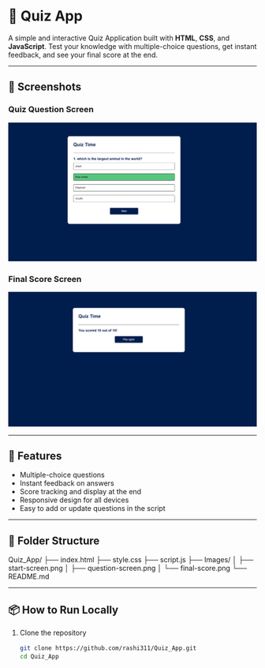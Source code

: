 # 🧠 Quiz App

A simple and interactive Quiz Application built with **HTML**, **CSS**, and **JavaScript**. Test your knowledge with multiple-choice questions, get instant feedback, and see your final score at the end.

---

## 📸 Screenshots

### Quiz Question Screen

<p align="center">
  <img src="Images/screenshot9.png" width="600" alt="Quiz Question Screen" />
</p>

### Final Score Screen

<p align="center">
  <img src="Images/screenshot10.png" width="600" alt="Final Score Screen" />
</p>

---

## 🚀 Features

- Multiple-choice questions
- Instant feedback on answers
- Score tracking and display at the end
- Responsive design for all devices
- Easy to add or update questions in the script

---

## 📂 Folder Structure

Quiz_App/
├── index.html
├── style.css
├── script.js
├── Images/
│ ├── start-screen.png
│ ├── question-screen.png
│ └── final-score.png
└── README.md


---

## 📦 How to Run Locally

1. Clone the repository  
   ```bash
   git clone https://github.com/rashi311/Quiz_App.git
   cd Quiz_App
